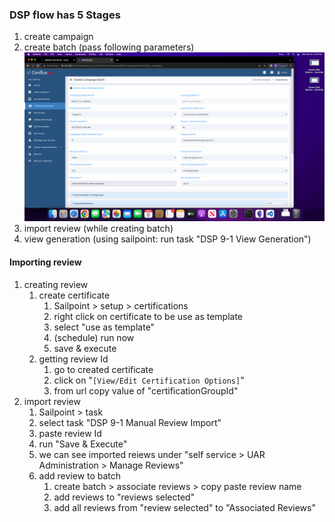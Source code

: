 ### DSP flow has 5 Stages
1. create campaign
2. create batch  (pass following parameters)
![create batch](images/create_batch.png)
4. import review (while creating batch)
5. view generation (using sailpoint: run task "DSP 9-1 View Generation")


#### Importing review
1. creating review
	1. create certificate
		1. Sailpoint > setup > certifications
		4. right click on certificate to be use as template
		5. select "use as template"
		6. (schedule) run now
		7. save & execute
	2. getting review Id
		1. go to created certificate
		2. click on "`[View/Edit Certification Options]`"
		3. from url copy value of "certificationGroupId"
2. import review
	1. Sailpoint > task
	2. select task "DSP 9-1 Manual Review Import"
	3. paste review Id
	4. run "Save & Execute"
	5. we can see imported reiews under "self service > UAR Administration > Manage Reviews"
	6. add review to batch 
		1. create batch > associate reviews > copy paste review name
		2. add reviews to "reviews selected" 
		3. add all reviews from "review selected" to "Associated Reviews"
 
 




